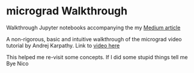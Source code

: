 # micrograd Walkthrough
Walkthrough Jupyter notebooks accompanying the my [Medium article](https://medium.com/@nico_X/micrograd-the-spelled-out-intro-to-neural-networks-and-backprop-written-walkthrough-a7a6532ff3a4)

A non-rigorous, basic and intuitive walkthrough of the micrograd video tutorial by Andrej Karpathy.
Link to [video here](https://youtu.be/VMj-3S1tku0?si=F56xf2GS3yjmZslF)

This helped me re-visit some concepts. If I did some stupid things tell me
Bye
Nico

